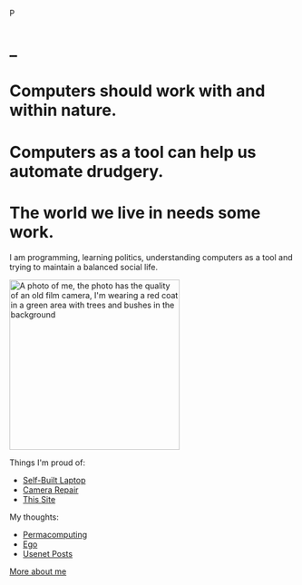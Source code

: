 P

# _


# Computers should work with and within nature.
# Computers as a tool can help us automate drudgery.
# The world we live in needs some work.

I am programming, learning politics, understanding computers as a tool and trying to maintain a balanced social life.

<img src="profile.jpeg" alt="A photo of me, the photo has the quality of an old film camera, I'm wearing a red coat in a green area with trees and bushes in the background" width=300 height=300>

Things I'm proud of:
- [Self-Built Laptop](fg)
- [Camera Repair](dfg)
- [This Site](dfg)

My thoughts:
- [Permacomputing](dfg)
- [Ego](dfg)
- [Usenet Posts](dfg)

[More about me](fdgdfg)
